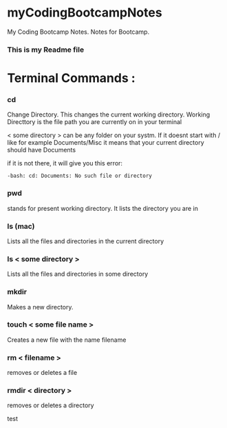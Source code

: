 # myCodingBootcampNotes
My Coding Bootcamp Notes. Notes for Bootcamp.


### This is my Readme file

# Terminal Commands :


### cd <some directory>
Change Directory. This changes the current working directory. Working Directtory is the file path you are currently on in your terminal

< some directory > can be any folder on your systm.  If it doesnt start with / like for example Documents/Misc it means that your current directory should have Documents

if it is not there, it will give you this error:

`-bash: cd: Documents: No such file or directory
`

### pwd

stands for present working directory.  It lists the directory you are in


### ls (mac)

Lists all the files and directories in the current directory

### ls < some directory >

Lists all the files and directories in some directory


### mkdir 

Makes a new directory.


### touch < some file name >

Creates a new file with the name filename

### rm < filename >

removes or deletes a file

### rmdir < directory >

removes or deletes a directory


test
